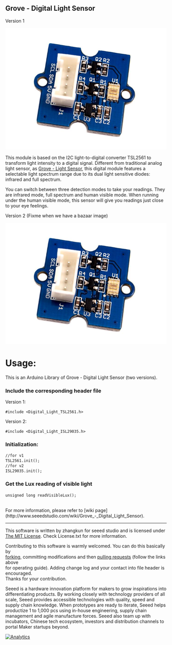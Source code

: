 Grove - Digital Light Sensor
---------------------------------------------------------

Version 1

[![Grove - Digital Light Sensor](https://raw.githubusercontent.com/SeeedDocument/Grove-Digital_Light_Sensor/master/img/Digital_Light_Sensor.jpg)](http://www.seeedstudio.com/depot/grove-digital-light-sensor-p-1281.html?cPath=25_27)


This module is based on the I2C light-to-digital converter TSL2561 to transform light intensity to a digital signal. Different from traditional analog light sensor, as [Grove - Light Sensor](http://www.seeedstudio.com/depot/grove-light-sensorp-p-1253.html?cPath=144_148), this digital module features a selectable light spectrum range due to its dual light sensitive diodes: infrared and full spectrum. 
 
You can switch between three detection modes to take your readings. They are infrared mode, full spectrum and human visible mode. When running under the human visible mode, this sensor will give you readings just close to your eye feelings.

Version 2 (Fixme when we have a bazaar image)

[![Grove - Digital Light Sensor v2](https://raw.githubusercontent.com/SeeedDocument/Grove-Digital_Light_Sensor/master/img/Digital_Light_Sensor.jpg)](http://www.seeedstudio.com/depot/grove-digital-light-sensor-p-1281.html?cPath=25_27)


# Usage:

This is an Arduino Library of Grove - Digital Light Sensor (two versions).

### Include the corresponding header file

Version 1:

    #include <Digital_Light_TSL2561.h>

Version 2:

    #include <Digital_Light_ISL29035.h>

### Initialization:

    //for v1
    TSL2561.init();
    //for v2
    ISL29035.init();

### Get the Lux reading of visible light

    unsigned long readVisibleLux();


<br>
For more information, please refer to [wiki page](http://www.seeedstudio.com/wiki/Grove_-_Digital_Light_Sensor).

    
----


This software is written by zhangkun for seeed studio and is licensed under [The MIT License](http://opensource.org/licenses/mit-license.php). Check License.txt for more information.<br>

Contributing to this software is warmly welcomed. You can do this basically by<br>
[forking](https://help.github.com/articles/fork-a-repo), committing modifications and then [pulling requests](https://help.github.com/articles/using-pull-requests) (follow the links above<br>
for operating guide). Adding change log and your contact into file header is encouraged.<br>
Thanks for your contribution.

Seeed is a hardware innovation platform for makers to grow inspirations into differentiating products. By working closely with technology providers of all scale, Seeed provides accessible technologies with quality, speed and supply chain knowledge. When prototypes are ready to iterate, Seeed helps productize 1 to 1,000 pcs using in-house engineering, supply chain management and agile manufacture forces. Seeed also team up with incubators, Chinese tech ecosystem, investors and distribution channels to portal Maker startups beyond.


[![Analytics](https://ga-beacon.appspot.com/UA-46589105-3/Grove_Digital_Light_Sensor)](https://github.com/igrigorik/ga-beacon)


